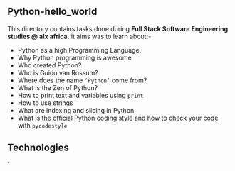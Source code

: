 Python-hello_world
  ------------------

This directory contains tasks done during **Full Stack Software Engineering studies @ alx africa.** it aims was to learn about:-
 - Python as a high Programming Language.
 - Why Python programming is awesome
 - Who created Python?
 - Who is Guido van Rossum?
 - Where does the name `‘Python’` come from?
 - What is the Zen of Python?
 - How to print text and variables using `print`
 - How to use strings
 - What are indexing and slicing in Python
 - What is the official Python coding style and how to check your code with `pycodestyle`

Technologies
  -------------
`
